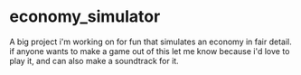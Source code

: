 # economy_simulator
A big project i'm working on for fun that simulates an economy in fair detail. if anyone wants to make a game out of this let me know because i'd love to play it, and can also make a soundtrack for it.
